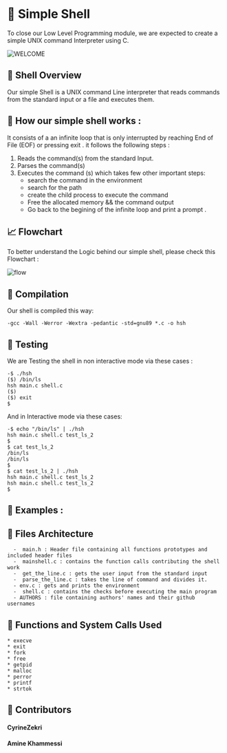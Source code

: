  # :shell: Simple Shell

To close our Low Level Programming module, we are expected to create a simple UNIX command Interpreter using C.


![WELCOME](https://media.tenor.com/GVk4jB2u_i8AAAAd/coding.gif)

## :eyes: Shell Overview 

Our simple Shell is a UNIX command Line interpreter that reads commands from the standard input or a file
and executes them.

## :rocket: How our simple shell works : 
It consists of a an infinite loop that is only interrupted by reaching End of File (EOF) or pressing exit .
it follows the following steps : 

1. Reads the command(s) from the standard Input.
2. Parses the command(s)
3. Executes the command (s) which takes few other important steps: 
    - search the command in the environment 
    - search for the path 
    - create the child process to execute the command 
    - Free the allocated memory && the command output 
    - Go back to the begining of the infinite loop and print a prompt .

## :chart_with_upwards_trend: Flowchart
To better understand the Logic behind our simple shell, please check this Flowchart : 

![flow](https://user-images.githubusercontent.com/83099419/206648228-6d6918e5-9847-486a-906d-4ea44a124bd9.png)

## :mag_right: Compilation 

Our shell is compiled this way:

    -gcc -Wall -Werror -Wextra -pedantic -std=gnu89 *.c -o hsh

## :mag_right: Testing
We are Testing the shell in non interactive mode via these cases : 

    -$ ./hsh
    ($) /bin/ls
    hsh main.c shell.c
    ($)
    ($) exit
    $

And in Interactive mode via these cases:

    -$ echo "/bin/ls" | ./hsh
    hsh main.c shell.c test_ls_2
    $
    $ cat test_ls_2
    /bin/ls
    /bin/ls
    $
    $ cat test_ls_2 | ./hsh
    hsh main.c shell.c test_ls_2
    hsh main.c shell.c test_ls_2
    $

  ## :mag_right: Examples : 



  ## :bookmark_tabs: Files Architecture 

      -  main.h : Header file containing all functions prototypes and included header files 
      -  mainshell.c : contains the function calls contributing the shell work 
      -  get_the_line.c : gets the user input from the standard input
      -  parse_the_line.c : takes the line of command and divides it.
      - env.c : gets and prints the environment
      -  shell.c : contains the checks before executing the main program
      - AUTHORS : file containing authors' names and their github usernames

  ## :iphone: Functions and System Calls Used 

    * execve 
    * exit 
    * fork 
    * free 
    * getpid 
    * malloc 
    * perror 
    * printf 
    * strtok

  ## :gem: Contributors 

 #### CyrineZekri        
 #### Amine Khammessi